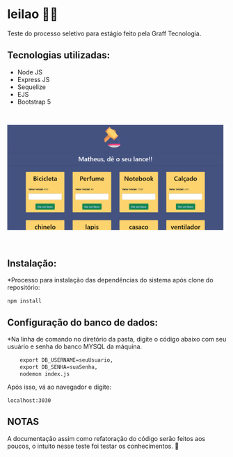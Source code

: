 # leilao 👨‍⚖️

Teste do processo seletivo para estágio feito pela Graff Tecnologia.

## Tecnologias utilizadas:

<ul>
<li>Node JS</li>
<li>Express JS</li>
<li>Sequelize</li>
<li>EJS</li>
<li>Bootstrap 5</li>
</ul><br>

<p align="center">
  <img src="produtos.png">
</p><br>

## Instalação:

\*Processo para instalação das dependências do sistema após clone do repositório:

    npm install

## Configuração do banco de dados:

\*Na linha de comando no diretório da pasta, digite o código abaixo com seu usuário e senha do banco MYSQL da máquina.

        export DB_USERNAME=seuUsuario,
        export DB_SENHA=suaSenha,
        nodemon index.js

Após isso, vá ao navegador e digite:

    localhost:3030

## NOTAS

A documentação assim como refatoração do código serão feitos aos poucos, o intuito nesse teste foi testar os conhecimentos.
👷
